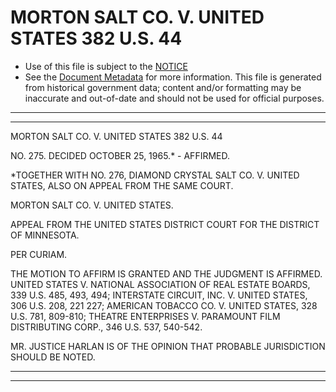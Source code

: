 ---
---

# MORTON SALT CO. V. UNITED STATES 382 U.S. 44

* Use of this file is subject to the [NOTICE](https://github.com/publicdocs/notice/blob/master/NOTICE)
* See the [Document Metadata](../../../) for more information.
  This file is generated from historical government data; content and/or formatting may be inaccurate and out-of-date and should not be used for official purposes.

----------
----------

MORTON SALT CO. V. UNITED STATES 382 U.S. 44

NO. 275.  DECIDED OCTOBER 25, 1965.\* - AFFIRMED.

\*TOGETHER WITH NO. 276, DIAMOND CRYSTAL SALT CO. V. UNITED STATES, ALSO ON APPEAL FROM THE SAME COURT.

MORTON SALT CO. V. UNITED STATES.

APPEAL FROM THE UNITED STATES DISTRICT COURT FOR THE DISTRICT OF MINNESOTA.

PER CURIAM.

THE MOTION TO AFFIRM IS GRANTED AND THE JUDGMENT IS AFFIRMED.  UNITED STATES V. NATIONAL ASSOCIATION OF REAL ESTATE BOARDS, 339 U.S. 485, 493, 494; INTERSTATE CIRCUIT, INC. V. UNITED STATES, 306 U.S. 208, 221 227; AMERICAN TOBACCO CO. V. UNITED STATES, 328 U.S. 781, 809-810; THEATRE ENTERPRISES V. PARAMOUNT FILM DISTRIBUTING CORP., 346 U.S. 537, 540-542.

MR. JUSTICE HARLAN IS OF THE OPINION THAT PROBABLE JURISDICTION SHOULD BE NOTED.


----------
----------

